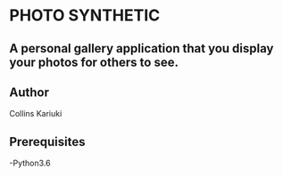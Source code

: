 #                                                 PHOTO SYNTHETIC

## A personal gallery application that you display your photos for others to see.

## Author
Collins Kariuki

## Prerequisites
-Python3.6
